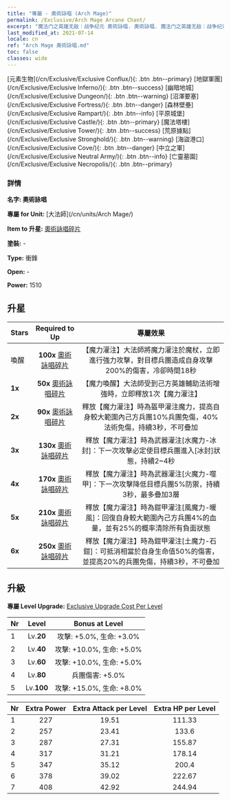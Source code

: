 ```yaml
---
title: "專屬 - 奧術詠唱 (Arch Mage)"
permalink: /Exclusive/Arch Mage Arcane Chant/
excerpt: "魔法门之英雄无敌：战争纪元 奧術詠唱. 奧術詠唱. 魔法门之英雄无敌：战争纪元 專屬 奧術詠唱. 大法師 專屬."
last_modified_at: 2021-07-14
locale: cn
ref: "Arch Mage 奧術詠唱.md"
toc: false
classes: wide
---
```

 [元素生物](/cn/Exclusive/Exclusive Conflux/){: .btn .btn--primary} [地獄軍團](/cn/Exclusive/Exclusive Inferno/){: .btn .btn--success} [幽暗地城](/cn/Exclusive/Exclusive Dungeon/){: .btn .btn--warning} [沼澤要塞](/cn/Exclusive/Exclusive Fortress/){: .btn .btn--danger} [森林壁壘](/cn/Exclusive/Exclusive Rampart/){: .btn .btn--info} [平原城堡](/cn/Exclusive/Exclusive Castle/){: .btn .btn--primary} [魔法塔樓](/cn/Exclusive/Exclusive Tower/){: .btn .btn--success} [荒原據點](/cn/Exclusive/Exclusive Stronghold/){: .btn .btn--warning} [海盜港口](/cn/Exclusive/Exclusive Cove/){: .btn .btn--danger} [中立之軍](/cn/Exclusive/Exclusive Neutral Army/){: .btn .btn--info} [亡靈墓園](/cn/Exclusive/Exclusive Necropolis/){: .btn .btn--primary} 

### 詳情
 **名字: 奧術詠唱** 

 **專屬 for Unit:** [大法師](/cn/units/Arch Mage/) 

 **Item to 升星:** [奧術詠唱碎片](/cn/Items/con_915/)

 **塗裝:** -

 **Type:** 衝鋒

 **Open:** -

 **Power:** 1510

## 升星

  |     Stars    |  Required to Up | 專屬效果 |
  |:-------------|:---------------:|:---------------:|
  |  喚醒  | **100x** [奧術詠唱碎片](/cn/Items/con_915/) | 【魔力灌注】大法師將魔力灌注於魔杖，立即進行強力攻擊，對目標兵團造成自身攻擊200%的傷害，冷卻時間18秒 |
  | **1x** <i class="fas fa-star"/> | **50x** [奧術詠唱碎片](/cn/Items/con_915/) | 【魔力喚醒】大法師受到己方英雄輔助法術增強時，立即釋放1次【魔力灌注】 |
  | **2x** <i class="fas fa-star"/> | **90x** [奧術詠唱碎片](/cn/Items/con_915/) | 釋放【魔力灌注】時為盔甲灌注魔力，提高自身較大範圍內己方兵團10%兵團免傷，40%法術免傷，持續3秒，不可疊加 |
  | **3x** <i class="fas fa-star"/> | **130x** [奧術詠唱碎片](/cn/Items/con_915/) | 釋放【魔力灌注】時為武器灌注[水魔力-冰封]：下一次攻擊必定使目標兵團進入[冰封]狀態，持續2~4秒 |
  | **4x** <i class="fas fa-star"/> | **170x** [奧術詠唱碎片](/cn/Items/con_915/) | 釋放【魔力灌注】時為武器灌注[火魔力-噬甲]：下一次攻擊降低目標兵團5%防禦，持續3秒，最多疊加3層 |
  | **5x** <i class="fas fa-star"/> | **210x** [奧術詠唱碎片](/cn/Items/con_915/) | 釋放【魔力灌注】時為鎧甲灌注[風魔力-暖風]：回復自身較大範圍內己方兵團4%的血量，並有25%的概率清除所有負面狀態 |
  | **6x** <i class="fas fa-star"/> | **250x** [奧術詠唱碎片](/cn/Items/con_915/) | 釋放【魔力灌注】時為鎧甲灌注[土魔力-石鎧]：可抵消相當於自身生命值50%的傷害，並提高20%的兵團免傷，持續3秒，不可疊加 |


## 升級
 **專屬 Level Upgrade:** [Exclusive Upgrade Cost Per Level](/Exclusive/ExclusiveUpgradeCostPerLevel/)

  |  Nr  |   Level  | Bonus at Level |
  |:-----|:--------:|:--------------:|
  | 1 | Lv.**20** | 攻擊: +5.0%, 生命: +3.0% |
  | 2 | Lv.**40** | 攻擊: +10.0%, 生命: +5.0% |
  | 3 | Lv.**60** | 攻擊: +10.0%, 生命: +5.0% |
  | 4 | Lv.**80** | 兵團傷害: +5.0% |
  | 5 | Lv.**100** | 攻擊: +15.0%, 生命: +8.0% |


  |  Nr  |  Extra Power | Extra Attack per Level | Extra HP per Level |
  |:-----|:--------:|:--------:|:--------:|
  | 1 | 227 | 19.51 | 111.33 |
  | 2 | 257 | 23.41 | 133.6 |
  | 3 | 287 | 27.31 | 155.87 |
  | 4 | 317 | 31.21 | 178.14 |
  | 5 | 347 | 35.12 | 200.4 |
  | 6 | 378 | 39.02 | 222.67 |
  | 7 | 408 | 42.92 | 244.94 |


